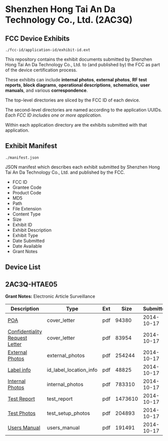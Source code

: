 # Shenzhen Hong Tai An Da Technology Co., Ltd. (2AC3Q)
## FCC Device Exhibits

```
./fcc-id/application-id/exhibit-id.ext
```

This repository contains the exhibit documents submitted by Shenzhen Hong Tai An Da Technology Co., Ltd. to (and published by) the FCC as part of the device certification process.

These exhibits can include **internal photos**, **external photos**, **RF test reports**, **block diagrams**, **operational descriptions**, **schematics**, **user manuals**, and various **correspondence**.

The top-level directories are sliced by the FCC ID of each device.

The second-level directories are named according to the application UUIDs. *Each FCC ID includes one or more application.*

Within each application directory are the exhibits submitted with that application. 

## Exhibit Manifest

```
./manifest.json
```

JSON manifest which describes each exhibit submitted by Shenzhen Hong Tai An Da Technology Co., Ltd. and published by the FCC.

- FCC ID
- Grantee Code
- Product Code
- MD5
- Path
- File Extension
- Content Type
- Size
- Exhibit ID
- Exhibit Description
- Exhibit Type
- Date Submitted
- Date Available
- Grant Notes

## Device List
## 2AC3Q-HTAE05
**Grant Notes:** Electronic Article Surveillance

| Description | Type | Ext | Size | Submitted | Available |
| ----------- | ---- | --- | ---- | --------- | --------- |
| [POA](2AC3Q-HTAE05/f610559d174321aece98138d319c829e/2420721.pdf) | cover_letter | pdf | 94380 | 2014-10-17 | 2014-10-17 |
| [Confidentiality Request Letter](2AC3Q-HTAE05/f610559d174321aece98138d319c829e/2420722.pdf) | cover_letter | pdf | 83954 | 2014-10-17 | 2014-10-17 |
| [External Photos](2AC3Q-HTAE05/f610559d174321aece98138d319c829e/2420723.pdf) | external_photos | pdf | 254244 | 2014-10-17 | 2014-10-17 |
| [Label info](2AC3Q-HTAE05/f610559d174321aece98138d319c829e/2420724.pdf) | id_label_location_info | pdf | 48825 | 2014-10-17 | 2014-10-17 |
| [Internal Photos](2AC3Q-HTAE05/f610559d174321aece98138d319c829e/2420725.pdf) | internal_photos | pdf | 783310 | 2014-10-17 | 2014-10-17 |
| [Test Report](2AC3Q-HTAE05/f610559d174321aece98138d319c829e/2420711.pdf) | test_report | pdf | 1473610 | 2014-10-17 | 2014-10-17 |
| [Test Photos](2AC3Q-HTAE05/f610559d174321aece98138d319c829e/2420730.pdf) | test_setup_photos | pdf | 204893 | 2014-10-17 | 2014-10-17 |
| [Users Manual](2AC3Q-HTAE05/f610559d174321aece98138d319c829e/2420732.pdf) | users_manual | pdf | 191491 | 2014-10-17 | 2014-10-17 |
